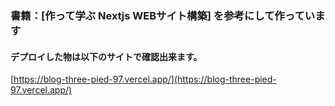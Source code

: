 
### 書籍：[作って学ぶ Nextjs WEBサイト構築] を参考にして作っています


#### デプロイした物は以下のサイトで確認出来ます。

 [https://blog-three-pied-97.vercel.app/](https://blog-three-pied-97.vercel.app/)


